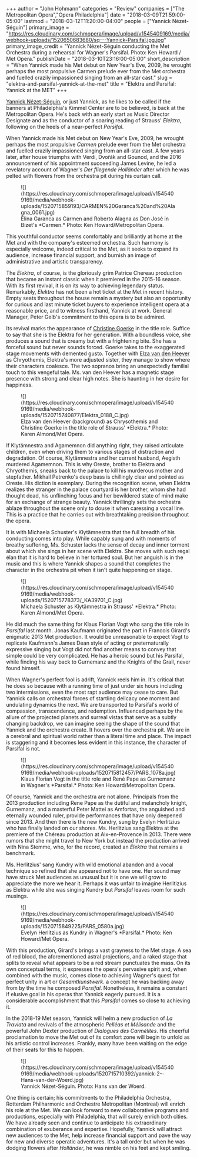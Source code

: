 +++
author = "John Hohmann"
categories = "Review"
companies = ["The Metropolitan Opera","Opera Philadelphia"]
date = "2018-03-09T21:59:00-05:00"
lastmod = "2018-03-12T11:20:00-04:00"
people = ["Yannick Nézet-Séguin"]
primary_image = "https://res.cloudinary.com/schmopera/image/upload/v1545409169/media/webhook-uploads/1520650683680/sq---Yannick-Parsifal.jpg.jpg"
primary_image_credit = "Yannick Nézet-Séguin conducting the Met Orchestra during a rehearsal for Wagner's Parsifal. Photo: Ken Howard / Met Opera."
publishDate = "2018-03-10T23:16:00-05:00"
short_description = "When Yannick made his Met debut on New Year&#039;s Eve, 2009, he wrought perhaps the most propulsive Carmen prelude ever from the Met orchestra and fuelled crazily impassioned singing from an all-star cast."
slug = "elektra-and-parsifal-yannick-at-the-met"
title = "Elektra and Parsifal: Yannick at the MET"
+++

[Yannick Nézet-Séguin](/scene/people/yannick-nezet-seguin/), or just Yannick, as he likes to be called if the banners at Philadelphia's Kimmel Center are to be believed, is back at the Metropolitan Opera. He's back with an early start as Music Director Designate and as the conductor of a soaring reading of Strauss' *Elektra*, following on the heels of a near-perfect *Parsifal*.

When Yannick made his Met debut on New Year's Eve, 2009, he wrought perhaps the most propulsive *Carmen* prelude ever from the Met orchestra and fuelled crazily impassioned singing from an all-star cast. A few years later, after house triumphs with Verdi, Dvořák and Gounod, and the 2016 announcement of his appointment succeeding James Levine, he led a revelatory account of Wagner's *Der fliegende Holländer* after which he was pelted with flowers from the orchestra pit during his curtain call.

<figure data-type="image">
![](https://res.cloudinary.com/schmopera/image/upload/v1545409169/media/webhook-uploads/1520715859193/CARMEN%20Garanca%20and%20Alagna_0061.jpg)
<figcaption>Elina Garanca as Carmen and Roberto Alagna as Don José in Bizet's *Carmen.* Photo: Ken Howard/Metropolitan Opera.</figcaption>
</figure>

This youthful conductor seems comfortably and brilliantly at home at the Met and with the company's esteemed orchestra. Such harmony is especially welcome, indeed critical to the Met, as it seeks to expand its audience, increase financial support, and burnish an image of administrative and artistic transparency. 

The *Elektra*, of course, is the gloriously grim Patrice Chereau production that became an instant classic when it premiered in the 2015-16 season. With its first revival, it is on its way to achieving legendary status. Remarkably, *Elektra* has not been a hot ticket at the Met in recent history. Empty seats throughout the house remain a mystery but also an opportunity for curious and last minute ticket buyers to experience intelligent opera at a reasonable price, and to witness firsthand, Yannick at work. General Manager, Peter Gelb's commitment to this opera is to be admired.

Its revival marks the appearance of [Christine Goerke](/talking-with-singers-christine-goerke/) in the title role. Suffice to say that she is the Elektra for her generation. With a boundless voice, she produces a sound that is creamy but with a frightening bite. She has a forceful sound but never sounds forced. Goerke takes to the exaggerated stage movements with demented gusto. Together with [Elza van den Heever](/talking-with-singers-elza-van-den-heever/) as Chryothemis, Elektra's more adjusted sister, they manage to show where their characters coalesce. The two sopranos bring an unexpectedly familial touch to this vengeful tale. Ms. van den Heever has a magnetic stage presence with strong and clear high notes. She is haunting in her desire for happiness. 

<figure data-type="image">
![](https://res.cloudinary.com/schmopera/image/upload/v1545409169/media/webhook-uploads/1520715740877/Elektra_0188_C.jpg)
<figcaption>Elza van den Heever (background) as Chrysothemis and Christine Goerke in the title role of Strauss' *Elektra.* Photo: Karen Almond/Met Opera.</figcaption>
</figure>

If Klytämnestra and Agamemnon did anything right, they raised articulate children, even when driving them to various stages of distraction and degradation. Of course, Klytämnestra and her current husband, Aegisth murdered Agamemnon. This is why Oreste, brother to Elektra and Chryothemis, sneaks back to the palace to kill his murderous mother and stepfather. Mikhail Petrenko's deep bass is chillingly clear and pointed as Oreste. His diction is exemplary. During the recognition scene, when Elektra realizes the stranger in the palace courtyard is her brother, whom she had thought dead, his unflinching focus and her bewildered state of mind make for an exchange of strange beauty. Yannick thrillingly sets the orchestra ablaze throughout the scene only to douse it when caressing a vocal line. This is a practice that he carries out with breathtaking precision throughout the opera.  

It is with Michaela Schuster's Klytämnestra that the full breadth of his conducting comes into play. While capably sung and with moments of breathy suffering, Ms. Schuster lacks the sense of decay and inner torment about which she sings in her scene with Elektra. She moves with such regal élan that it is hard to believe in her tortured soul. But her anguish is in the music and this is where Yannick shapes a sound that completes the character in the orchestra pit when it isn't quite happening on stage.

<figure data-type="image">
![](https://res.cloudinary.com/schmopera/image/upload/v1545409169/media/webhook-uploads/1520715778373/_KA39701_C.jpg)
<figcaption>Michaela Schuster as Klytämnestra in Strauss' *Elektra.* Photo: Karen Almond/Met Opera.</figcaption>
</figure>

He did much the same thing for Klaus Florian Vogt who sang the title role in *Parsifal* last month. Jonas Kaufmann originated the part in Francois Girard's enigmatic 2013 Met production. It would be unreasonable to expect Vogt to replicate Kaufmann's James Dean style of acting or preternaturally expressive singing but Vogt did not find another means to convey that simple could be very complicated. He has a heroic sound but his Parsifal, while finding his way back to Gurnemanz and the Knights of the Grail, never found himself. 

When Wagner's perfect fool is adrift, Yannick reels him in. It's critical that he does so because with a running time of just under six hours including two intermissions, even the most rapt audience may cease to care. But Yannick calls on orchestral forces of startling delicacy one moment and undulating dynamics the next. We are transported to Parsifal's world of compassion, transcendence, and redemption. Influenced perhaps by the allure of the projected planets and surreal vistas that serve as a subtly changing backdrop, we can imagine seeing the shape of the sound that Yannick and the orchestra create. It hovers over the orchestra pit. We are in a cerebral and spiritual world rather than a literal time and place. The impact is staggering and it becomes less evident in this instance, the character of Parsifal is not. 

<figure data-type="image">
![](https://res.cloudinary.com/schmopera/image/upload/v1545409169/media/webhook-uploads/1520715812457/PARS_1078a.jpg)
<figcaption>Klaus Florian Vogt in the title role and René Pape as Gurnemanz in Wagner's *Parsifal.* Photo: Ken Howard/Metropolitan Opera.</figcaption>
</figure>

Of course, Yannick and the orchestra are not alone. Principals from the 2013 production including Rene Pape as the dutiful and melancholy knight, Gurnemanz, and a masterful Peter Mattei as Amfortas, the anguished and eternally wounded ruler, provide performances that have only deepened since 2013. And then there is the new Kundry, sung by Evelyn Herlitzius who has finally landed on our shores. Ms. Herlitzius sang Elektra at the premiere of the Chéreau production at Aix-en-Provence in 2013. There were rumors that she might travel to New York but instead the production arrived with Nina Stemme, who, for the record, created an *Elektra* that remains a benchmark.

Ms. Herlitzius' sang Kundry with wild emotional abandon and a vocal technique so refined that she appeared not to have one. Her sound may have struck Met audiences as unusual but it is one we will grow to appreciate the more we hear it. Perhaps it was unfair to imagine Herlitizius as Elektra while she was singing Kundry but *Parsifal* leaves room for such musings.

<figure data-type="image">
![](https://res.cloudinary.com/schmopera/image/upload/v1545409169/media/webhook-uploads/1520715849225/PARS_0580a.jpg)
<figcaption>Evelyn Herlitzius as Kundry in Wagner's *Parsifal.* Photo: Ken Howard/Met Opera.</figcaption>
</figure>

With this production, Girard's brings a vast grayness to the Met stage. A sea of red blood, the aforementioned astral projections, and a raked stage that splits to reveal what appears to be a red stream punctuates the mass. On its own conceptual terms, it expresses the opera's pervasive spirit and, when combined with the music, comes close to achieving Wagner's quest for perfect unity in art or *Gesamtkunstwerk*. a concept he was backing away from by the time he composed *Parsifal*. Nonetheless, it remains a constant if elusive goal in his operas that Yannick eagerly pursued. It is a considerable accomplishment that this *Parsifal* comes so close to achieving it. 

In the 2018-19 Met season, Yannick will helm a new production of *La Traviata* and revivals of the atmospheric *Pelléas et Mélisande* and the powerful John Dexter production of *Dialogues des Carmélites*. His cheerful proclamation to move the Met out of its comfort zone will begin to unfold as his artistic control increases. Frankly, many have been waiting on the edge of their seats for this to happen. 

<figure data-type="image">
![](https://res.cloudinary.com/schmopera/image/upload/v1545409169/media/webhook-uploads/1520715710392/yannick-2--Hans-van-der-Woerd.jpg)
<figcaption>Yannick Nézet-Séguin. Photo: Hans van der Woerd.</figcaption>
</figure>

One thing is certain; his commitments to the Philadelphia Orchestra, Rotterdam Philharmonic and Orchestre Metropolitan (Montreal) will enrich his role at the Met. We can look forward to new collaborative programs and productions, especially with Philadelphia, that will surely enrich both cities. We have already seen and continue to anticipate his extraordinary combination of exuberance and expertise. Hopefully, Yannick will attract new audiences to the Met, help increase financial support and pave the way for new and diverse operatic adventures. It's a tall order but when he was dodging flowers after *Holländer*, he was nimble on his feet and kept smiling.
